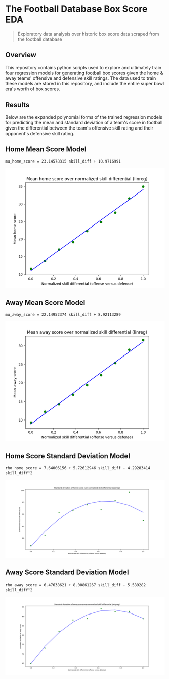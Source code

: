 # The Football Database Box Score EDA

> Exploratory data analysis over historic box score data scraped from the football database

## Overview

This repository contains python scripts used to explore and ultimately train four regression models for generating football box scores given the home & away teams' offensive and defensive skill ratings.  The data used to train these models are stored in this repository, and include the entire super bowl era's worth of box scores.

## Results

Below are the expanded polynomial forms of the trained regression models for predicting the mean and standard deviation of a team's score in football given the differential between the team's offensive skill rating and their opponent's defensive skill rating.

## Home Mean Score Model

```
mu_home_score = 23.14578315 skill_diff + 10.9716991
```

![home-mean-score-model](figures/home-score-model.png)

## Away Mean Score Model

```
mu_away_score = 22.14952374 skill_diff + 8.92113289
```

![away-mean-score-model](figures/away-score-model.png)

## Home Score Standard Deviation Model

```
rho_home_score = 7.64006156 + 5.72612946 skill_diff - 4.29283414 skill_diff^2
```

![home-score-std-model](figures/home-score-std-model.png)

## Away Score Standard Deviation Model

```
rho_away_score = 6.47638621 + 8.00861267 skill_diff - 5.589282 skill_diff^2
```

![away-score-std-model](figures/away-score-std-model.png)
